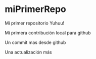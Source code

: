 # miPrimerRepo

Mi primer repositorio Yuhuu!

Mi primera contribución local para github

Un commit mas desde github

Una actualización más
